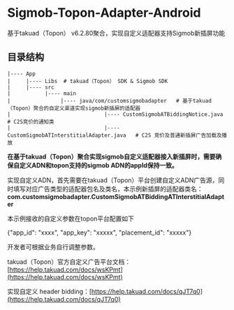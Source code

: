 # Sigmob-Topon-Adapter-Android
基于takuad（Topon） v6.2.80聚合，实现自定义适配器支持Sigmob新插屏功能

## 目录结构
```
|---- App
|     |---- Libs  # takuad（Topon） SDK & Sigmob SDK
|     |---- src 
|           |---- main
|                |---- java/com/customsigmobadapter   # 基于takuad（Topon）聚合的自定义渠道实现sigmob新插屏的适配器
|                              |---- CustomSigmobATBiddingNotice.java    # C2S竞价的通知类
|                              |---- CustomSigmobATInterstitialAdapter.java   # C2S 竞价及普通新插屏广告加载及播放
```



**在基于takuad（Topon）聚合实现sigmob自定义适配器接入新插屏时，需要确保自定义ADN和topon支持的sigmob ADN的appId保持一致。**



实现自定义ADN，首先需要在takuad（Topon）平台创建自定义ADN广告源，同时填写对应广告类型的适配器包名及类名，本示例新插屏的适配器类名：**com.customsigmobadapter.CustomSigmobATBiddingATInterstitialAdapter**


本示例接收的自定义参数在topon平台配置如下

{"app_id": "xxxx", "app_key": "xxxxx", "placement_id": "xxxxx"}

开发者可根据业务自行调整参数。


takuad（Topon）官方自定义广告平台文档：[https://help.takuad.com/docs/wsKPmt](https://help.takuad.com/docs/wsKPmt)

实现自定义 header bidding：[https://help.takuad.com/docs/qJT7q0](https://help.takuad.com/docs/qJT7q0)


